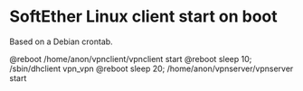 # SoftEther Linux client start on boot

Based on a Debian crontab.

@reboot /home/anon/vpnclient/vpnclient start
@reboot sleep 10; /sbin/dhclient vpn_vpn
@reboot sleep 20; /home/anon/vpnserver/vpnserver start
